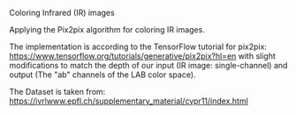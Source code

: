 Coloring Infrared (IR) images

Applying the Pix2pix algorithm for coloring IR images. 

The implementation is according to the TensorFlow tutorial for pix2pix: https://www.tensorflow.org/tutorials/generative/pix2pix?hl=en with slight modifications to match the depth of our input (IR image: single-channel) and output (The "ab" channels of the LAB color space).

The Dataset is taken from: https://ivrlwww.epfl.ch/supplementary_material/cvpr11/index.html

